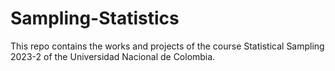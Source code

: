 # Sampling-Statistics
This repo contains the works and projects of the course Statistical Sampling 2023-2 of the Universidad Nacional de Colombia.
